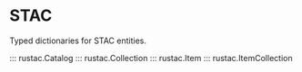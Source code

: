 # STAC

Typed dictionaries for STAC entities.

::: rustac.Catalog
::: rustac.Collection
::: rustac.Item
::: rustac.ItemCollection
